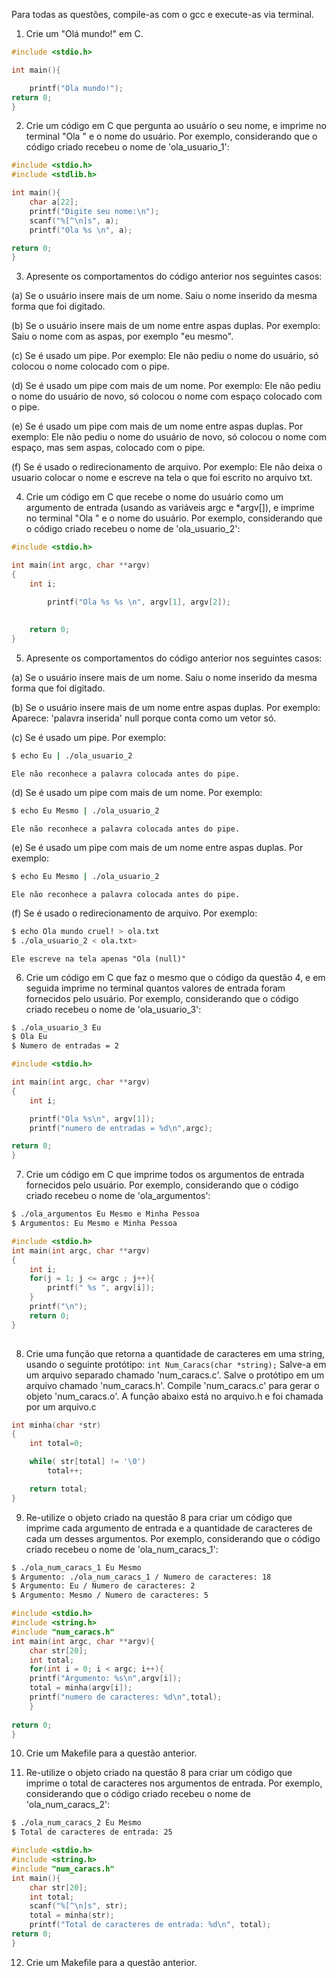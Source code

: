 Para todas as questões, compile-as com o gcc e execute-as via terminal.

1. Crie um "Olá mundo!" em C.
```c
#include <stdio.h>

int main(){

	printf("Ola mundo!");
return 0;
}
```
2. Crie um código em C que pergunta ao usuário o seu nome, e imprime no terminal "Ola " e o nome do usuário. Por exemplo, considerando que o código criado recebeu o nome de 'ola_usuario_1':

```c
#include <stdio.h>
#include <stdlib.h>

int main(){
	char a[22];
	printf("Digite seu nome:\n");
	scanf("%[^\n]s", a);
	printf("Ola %s \n", a);

return 0;
}
```

3. Apresente os comportamentos do código anterior nos seguintes casos:

(a) Se o usuário insere mais de um nome.
	Saiu o nome inserido da mesma forma que foi digitado.

(b) Se o usuário insere mais de um nome entre aspas duplas. Por exemplo:
	Saiu o nome com as aspas, por exemplo "eu mesmo".

(c) Se é usado um pipe. Por exemplo:
	Ele não pediu o nome do usuário, só colocou o nome colocado com o pipe. 

(d) Se é usado um pipe com mais de um nome. Por exemplo:
	Ele não pediu o nome do usuário de novo, só colocou o nome com espaço colocado com o pipe. 

(e) Se é usado um pipe com mais de um nome entre aspas duplas. Por exemplo:
	Ele não pediu o nome do usuário de novo, só colocou o nome com espaço, mas sem aspas, colocado com o pipe. 

(f) Se é usado o redirecionamento de arquivo. Por exemplo:
	Ele não deixa o usuario colocar o nome e escreve na tela o que foi escrito no arquivo txt.

4. Crie um código em C que recebe o nome do usuário como um argumento de entrada (usando as variáveis argc e *argv[]), e imprime no terminal "Ola " e o nome do usuário. Por exemplo, considerando que o código criado recebeu o nome de 'ola_usuario_2':

```c
#include <stdio.h>

int main(int argc, char **argv)
{
	int i;

		printf("Ola %s %s \n", argv[1], argv[2]);
		
	
	return 0;
}
```
5. Apresente os comportamentos do código anterior nos seguintes casos:

(a) Se o usuário insere mais de um nome.
	Saiu o nome inserido da mesma forma que foi digitado.

(b) Se o usuário insere mais de um nome entre aspas duplas. Por exemplo:
	Aparece: 'palavra inserida' null porque conta como um vetor só.

(c) Se é usado um pipe. Por exemplo:
```bash
$ echo Eu | ./ola_usuario_2
```	
	Ele não reconhece a palavra colocada antes do pipe.

(d) Se é usado um pipe com mais de um nome. Por exemplo:
```bash
$ echo Eu Mesmo | ./ola_usuario_2
```
	Ele não reconhece a palavra colocada antes do pipe.
	

(e) Se é usado um pipe com mais de um nome entre aspas duplas. Por exemplo:
```bash
$ echo Eu Mesmo | ./ola_usuario_2
```
	Ele não reconhece a palavra colocada antes do pipe.

(f) Se é usado o redirecionamento de arquivo. Por exemplo:
```bash
$ echo Ola mundo cruel! > ola.txt
$ ./ola_usuario_2 < ola.txt>
```
	Ele escreve na tela apenas "Ola (null)"
	

6. Crie um código em C que faz o mesmo que o código da questão 4, e em seguida imprime no terminal quantos valores de entrada foram fornecidos pelo usuário. Por exemplo, considerando que o código criado recebeu o nome de 'ola_usuario_3':

```bash
$ ./ola_usuario_3 Eu
$ Ola Eu
$ Numero de entradas = 2
```
```c
#include <stdio.h>

int main(int argc, char **argv)
{
	int i;

	printf("Ola %s\n", argv[1]);
	printf("numero de entradas = %d\n",argc);

return 0;
}
```

7. Crie um código em C que imprime todos os argumentos de entrada fornecidos pelo usuário. Por exemplo, considerando que o código criado recebeu o nome de 'ola_argumentos':

```bash
$ ./ola_argumentos Eu Mesmo e Minha Pessoa
$ Argumentos: Eu Mesmo e Minha Pessoa
```

```c
#include <stdio.h>
int main(int argc, char **argv)
{
	int i;
	for(j = 1; j <= argc ; j++){
		printf(" %s ", argv[i]);		
	}
	printf("\n");
	return 0;
}
	
``` 

8. Crie uma função que retorna a quantidade de caracteres em uma string, usando o seguinte protótipo:
`int Num_Caracs(char *string);` Salve-a em um arquivo separado chamado 'num_caracs.c'. Salve o protótipo em um arquivo chamado 'num_caracs.h'. Compile 'num_caracs.c' para gerar o objeto 'num_caracs.o'.
A função abaixo está no arquivo.h e foi chamada por um arquivo.c

```c
int minha(char *str)
{
    int total=0;

    while( str[total] != '\0')
        total++;

    return total;
}
```

9. Re-utilize o objeto criado na questão 8 para criar um código que imprime cada argumento de entrada e a quantidade de caracteres de cada um desses argumentos. Por exemplo, considerando que o código criado recebeu o nome de 'ola_num_caracs_1':

```bash
$ ./ola_num_caracs_1 Eu Mesmo
$ Argumento: ./ola_num_caracs_1 / Numero de caracteres: 18
$ Argumento: Eu / Numero de caracteres: 2
$ Argumento: Mesmo / Numero de caracteres: 5
```
```c
#include <stdio.h>
#include <string.h>
#include "num_caracs.h"
int main(int argc, char **argv){
	char str[20];
	int total;
	for(int i = 0; i < argc; i++){
	printf("Argumento: %s\n",argv[i]);
	total = minha(argv[i]);
	printf("numero de caracteres: %d\n",total);
	}
	
return 0;
}
```


10. Crie um Makefile para a questão anterior.

11. Re-utilize o objeto criado na questão 8 para criar um código que imprime o total de caracteres nos argumentos de entrada. Por exemplo, considerando que o código criado recebeu o nome de 'ola_num_caracs_2':

```bash
$ ./ola_num_caracs_2 Eu Mesmo
$ Total de caracteres de entrada: 25
```
```c
#include <stdio.h>
#include <string.h>
#include "num_caracs.h"
int main(){
	char str[20];
	int total;
	scanf("%[^\n]s", str);
	total = minha(str);
	printf("Total de caracteres de entrada: %d\n", total);
return 0;
}
```


12. Crie um Makefile para a questão anterior.
